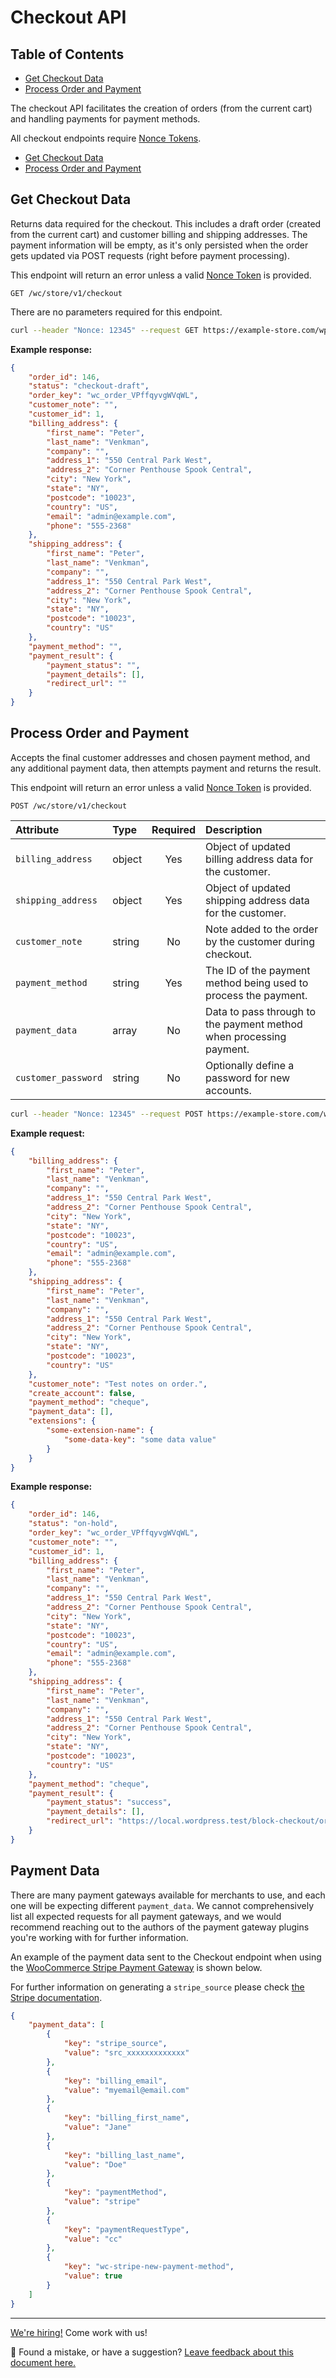 # Checkout API <!-- omit in toc -->

## Table of Contents <!-- omit in toc -->

-   [Get Checkout Data](#get-checkout-data)
-   [Process Order and Payment](#process-order-and-payment)

The checkout API facilitates the creation of orders (from the current cart) and handling payments for payment methods.

All checkout endpoints require [Nonce Tokens](nonce-tokens.md).

-   [Get Checkout Data](#get-checkout-data)
-   [Process Order and Payment](#process-order-and-payment)

## Get Checkout Data

Returns data required for the checkout. This includes a draft order (created from the current cart) and customer billing and shipping addresses. The payment information will be empty, as it's only persisted when the order gets updated via POST requests (right before payment processing).

This endpoint will return an error unless a valid [Nonce Token](nonce-tokens.md) is provided.

```http
GET /wc/store/v1/checkout
```

There are no parameters required for this endpoint.

```sh
curl --header "Nonce: 12345" --request GET https://example-store.com/wp-json/wc/store/v1/checkout
```

**Example response:**

```json
{
	"order_id": 146,
	"status": "checkout-draft",
	"order_key": "wc_order_VPffqyvgWVqWL",
	"customer_note": "",
	"customer_id": 1,
	"billing_address": {
		"first_name": "Peter",
		"last_name": "Venkman",
		"company": "",
		"address_1": "550 Central Park West",
		"address_2": "Corner Penthouse Spook Central",
		"city": "New York",
		"state": "NY",
		"postcode": "10023",
		"country": "US",
		"email": "admin@example.com",
		"phone": "555-2368"
	},
	"shipping_address": {
		"first_name": "Peter",
		"last_name": "Venkman",
		"company": "",
		"address_1": "550 Central Park West",
		"address_2": "Corner Penthouse Spook Central",
		"city": "New York",
		"state": "NY",
		"postcode": "10023",
		"country": "US"
	},
	"payment_method": "",
	"payment_result": {
		"payment_status": "",
		"payment_details": [],
		"redirect_url": ""
	}
}
```

## Process Order and Payment

Accepts the final customer addresses and chosen payment method, and any additional payment data, then attempts payment and
returns the result.

This endpoint will return an error unless a valid [Nonce Token](nonce-tokens.md) is provided.

```http
POST /wc/store/v1/checkout
```

| Attribute          | Type   | Required | Description                                                         |
| :----------------- | :----- | :------: | :------------------------------------------------------------------ |
| `billing_address`  | object |   Yes    | Object of updated billing address data for the customer.            |
| `shipping_address` | object |   Yes    | Object of updated shipping address data for the customer.           |
| `customer_note`    | string |    No    | Note added to the order by the customer during checkout.            |
| `payment_method`   | string |   Yes    | The ID of the payment method being used to process the payment.     |
| `payment_data`     | array  |    No    | Data to pass through to the payment method when processing payment. |
| `customer_password`| string |    No    | Optionally define a password for new accounts.                      |

```sh
curl --header "Nonce: 12345" --request POST https://example-store.com/wp-json/wc/store/v1/checkout?payment_method=paypal&payment_data[0][key]=test-key&payment_data[0][value]=test-value
```

**Example request:**

```json
{
	"billing_address": {
		"first_name": "Peter",
		"last_name": "Venkman",
		"company": "",
		"address_1": "550 Central Park West",
		"address_2": "Corner Penthouse Spook Central",
		"city": "New York",
		"state": "NY",
		"postcode": "10023",
		"country": "US",
		"email": "admin@example.com",
		"phone": "555-2368"
	},
	"shipping_address": {
		"first_name": "Peter",
		"last_name": "Venkman",
		"company": "",
		"address_1": "550 Central Park West",
		"address_2": "Corner Penthouse Spook Central",
		"city": "New York",
		"state": "NY",
		"postcode": "10023",
		"country": "US"
	},
	"customer_note": "Test notes on order.",
	"create_account": false,
	"payment_method": "cheque",
	"payment_data": [],
	"extensions": {
		"some-extension-name": {
			"some-data-key": "some data value"
		}
	}
}
```

**Example response:**

```json
{
	"order_id": 146,
	"status": "on-hold",
	"order_key": "wc_order_VPffqyvgWVqWL",
	"customer_note": "",
	"customer_id": 1,
	"billing_address": {
		"first_name": "Peter",
		"last_name": "Venkman",
		"company": "",
		"address_1": "550 Central Park West",
		"address_2": "Corner Penthouse Spook Central",
		"city": "New York",
		"state": "NY",
		"postcode": "10023",
		"country": "US",
		"email": "admin@example.com",
		"phone": "555-2368"
	},
	"shipping_address": {
		"first_name": "Peter",
		"last_name": "Venkman",
		"company": "",
		"address_1": "550 Central Park West",
		"address_2": "Corner Penthouse Spook Central",
		"city": "New York",
		"state": "NY",
		"postcode": "10023",
		"country": "US"
	},
	"payment_method": "cheque",
	"payment_result": {
		"payment_status": "success",
		"payment_details": [],
		"redirect_url": "https://local.wordpress.test/block-checkout/order-received/146/?key=wc_order_VPffqyvgWVqWL"
	}
}
```

## Payment Data

There are many payment gateways available for merchants to use, and each one will be expecting different `payment_data`. We cannot comprehensively list all expected requests for all payment gateways, and we would recommend reaching out to the authors of the payment gateway plugins you're working with for further information.

An example of the payment data sent to the Checkout endpoint when using the [WooCommerce Stripe Payment Gateway](https://wordpress.org/plugins/woocommerce-gateway-stripe/) is shown below.

For further information on generating a `stripe_source` please check [the Stripe documentation](https://stripe.com/docs).

```json
{
	"payment_data": [
		{
			"key": "stripe_source",
			"value": "src_xxxxxxxxxxxxx"
		},
		{
			"key": "billing_email",
			"value": "myemail@email.com"
		},
		{
			"key": "billing_first_name",
			"value": "Jane"
		},
		{
			"key": "billing_last_name",
			"value": "Doe"
		},
		{
			"key": "paymentMethod",
			"value": "stripe"
		},
		{
			"key": "paymentRequestType",
			"value": "cc"
		},
		{
			"key": "wc-stripe-new-payment-method",
			"value": true
		}
	]
}
```

<!-- FEEDBACK -->

---

[We're hiring!](https://woocommerce.com/careers/) Come work with us!

🐞 Found a mistake, or have a suggestion? [Leave feedback about this document here.](https://github.com/woocommerce/woocommerce-blocks/issues/new?assignees=&labels=type%3A+documentation&template=--doc-feedback.md&title=Feedback%20on%20./src/StoreApi/docs/checkout.md)

<!-- /FEEDBACK -->

